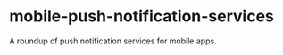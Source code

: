 mobile-push-notification-services
=================================

A roundup of push notification services for mobile apps.